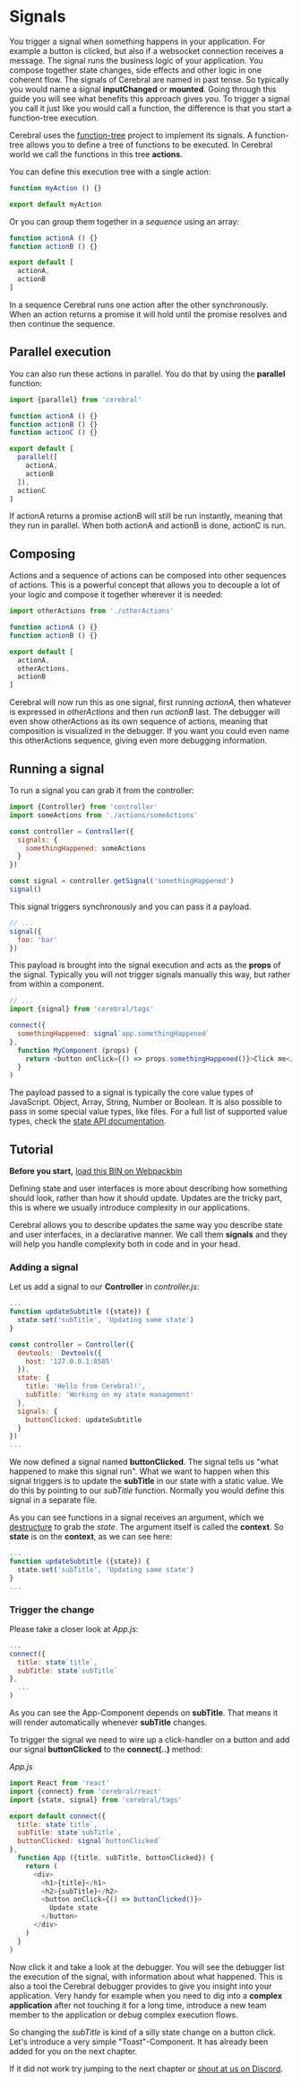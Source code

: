 # Signals

You trigger a signal when something happens in your application. For example a button is clicked, but also if a websocket connection receives a message. The signal runs the business logic of your application. You compose together state changes, side effects and other logic in one coherent flow. The signals of Cerebral are named in past tense. So typically you would name a signal **inputChanged** or **mounted**. Going through this guide you will see what benefits this approach gives you. To trigger a signal you call it just like you would call a function, the difference is that you start a function-tree execution.

Cerebral uses the [function-tree](https://github.com/cerebral/function-tree) project to implement its signals. A function-tree allows you to define a tree of functions to be executed. In Cerebral world we call the functions in this tree **actions**.

You can define this execution tree with a single action:

```js
function myAction () {}

export default myAction
```

Or you can group them together in a *sequence* using an array:

```js
function actionA () {}
function actionB () {}

export default [
  actionA,
  actionB
]
```

In a sequence Cerebral runs one action after the other synchronously. When an action returns a promise it will hold until the promise resolves and then continue the sequence.

## Parallel execution
You can also run these actions in parallel. You do that by using the **parallel** function:

```js
import {parallel} from 'cerebral'

function actionA () {}
function actionB () {}
function actionC () {}

export default [
  parallel([
    actionA,
    actionB
  ]),
  actionC
]
```

If actionA returns a promise actionB will still be run instantly, meaning that they run in parallel. When both actionA and actionB is done, actionC is run.

## Composing
Actions and a sequence of actions can be composed into other sequences of actions. This is a powerful concept that allows you to decouple a lot of your logic and compose it together wherever it is needed:

```js
import otherActions from './otherActions'

function actionA () {}
function actionB () {}

export default [
  actionA,
  otherActions,
  actionB
]
```

Cerebral will now run this as one signal, first running *actionA*, then whatever is expressed in *otherActions* and then run *actionB* last. The debugger will even show otherActions as its own sequence of actions, meaning that composition is visualized in the debugger. If you want you could even name this otherActions sequence, giving even more debugging information.

## Running a signal
To run a signal you can grab it from the controller:

```js
import {Controller} from 'controller'
import someActions from './actions/someActions'

const controller = Controller({
  signals: {
    somethingHappened: someActions
  }
})

const signal = controller.getSignal('somethingHappened')
signal()
```

This signal triggers synchronously and you can pass it a payload.

```js
// ...
signal({
  foo: 'bar'
})
```

This payload is brought into the signal execution and acts as the **props** of the signal. Typically you will not trigger signals manually this way, but rather from within a component.

```js
// ...
import {signal} from 'cerebral/tags'

connect({
  somethingHappened: signal`app.somethingHappened`
},
  function MyComponent (props) {
    return <button onClick={() => props.somethingHappened()}>Click me</button>
  }
)
```

The payload passed to a signal is typically the core value types of JavaScript. Object, Array, String, Number or Boolean. It is also possible to pass in some special value types, like files. For a full list of supported value types, check the [state API documentation](../api/state.md).

## Tutorial
**Before you start,** [load this BIN on Webpackbin](https://www.webpackbin.com/bins/-KdBGyGo09NxQfRWSNOb)

Defining state and user interfaces is more about describing how something should look, rather than how it should update. Updates are the tricky part, this is where we usually introduce complexity in our applications.

Cerebral allows you to describe updates the same way you describe state and user interfaces, in a declarative manner. We call them **signals** and they will help you handle complexity both in code and in your head.

### Adding a signal
Let us add a signal to our **Controller** in *controller.js*:

```js
...
function updateSubtitle ({state}) {
  state.set('subTitle', 'Updating some state')
}

const controller = Controller({
  devtools:  Devtools({
    host: '127.0.0.1:8585'
  }),
  state: {
    title: 'Hello from Cerebral!',
    subTitle: 'Working on my state management'
  },
  signals: {
    buttonClicked: updateSubtitle
  }
})
...
```
We now defined a signal named **buttonClicked**. The signal tells us "what happened to make this signal run". What we want to happen when this signal triggers is to update the **subTitle** in our state with a static value. We do this by pointing to our *subTitle* function. Normally you would define this signal in a separate file.

As you can see functions in a signal receives an argument, which we [destructure](https://developer.mozilla.org/en-US/docs/Web/JavaScript/Reference/Operators/Destructuring_assignment) to grab the *state*. The argument itself is called the **context**. So **state** is on the **context**, as we can see here:

```js
...
function updateSubtitle ({state}) {
  state.set('subTitle', 'Updating some state')
}
...
```

### Trigger the change
Please take a closer look at *App.js*:

```js
...
connect({
  title: state`title`,
  subTitle: state`subTitle`
},
  ...
)
```
As you can see the App-Component depends on **subTitle**. That means it will render automatically whenever **subTitle** changes.

To trigger the signal we need to wire up a click-handler on a button and add our signal **buttonClicked** to the **connect(..)** method:

*App.js*
```js
import React from 'react'
import {connect} from 'cerebral/react'
import {state, signal} from 'cerebral/tags'

export default connect({
  title: state`title`,
  subTitle: state`subTitle`,
  buttonClicked: signal`buttonClicked`
},
  function App ({title, subTitle, buttonClicked}) {
    return (
      <div>
        <h1>{title}</h1>
        <h2>{subTitle}</h2>
        <button onClick={() => buttonClicked()}>
          Update state
        </button>
      </div>
    )
  }
)
```
Now click it and take a look at the debugger. You will see the debugger list the execution of the signal, with information about what happened. This is also a tool the Cerebral debugger provides to give you insight into your application. Very handy for example when you need to dig into a **complex application** after not touching it for a long time, introduce a new team member to the application or debug complex execution flows.

So changing the *subTitle* is kind of a silly state change on a button click. Let's introduce a very simple "Toast"-Component. It has already been added for you on the next chapter.

If it did not work try jumping to the next chapter or [shout at us on Discord](https://discord.gg/0kIweV4bd2bwwsvH).

